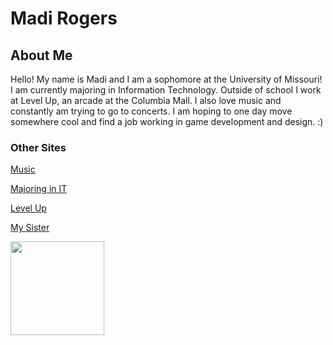 <!DOCTYPE html>
<html>
<body>
  
  <h1>Madi Rogers</h1>
  <h2>About Me</h2>
  <p>Hello! My name is Madi and I am a sophomore at the University of Missouri! I am currently majoring in Information Technology. Outside of school I work at Level Up, an arcade at the Columbia Mall. I also love music and constantly am trying to go to concerts. I am hoping to one day move somewhere cool and find a job working in game development and design. :)
  
  <h3>Other Sites</h3>  
  <a href="https://github.com/madirgrs/FinalProject/blob/main/MUSIC.md">Music</a>
  <p> </p>
  <a href="https://github.com/madirgrs/FinalProject/blob/main/MAJOR.md">Majoring in IT</a>
  <p> </p>
  <a href="https://github.com/madirgrs/FinalProject/blob/main/LEVELUP.md">Level Up</a>
  <p> </p>
  <a href="https://github.com/madirgrs/FinalProject/blob/main/SISTER.md">My Sister</a>
    
  
  <p>     </p>
  <img src="https://i.ibb.co/2j9KKJv/IMG-2044.jpg" width="150" />
  
  </html>
  </body>
